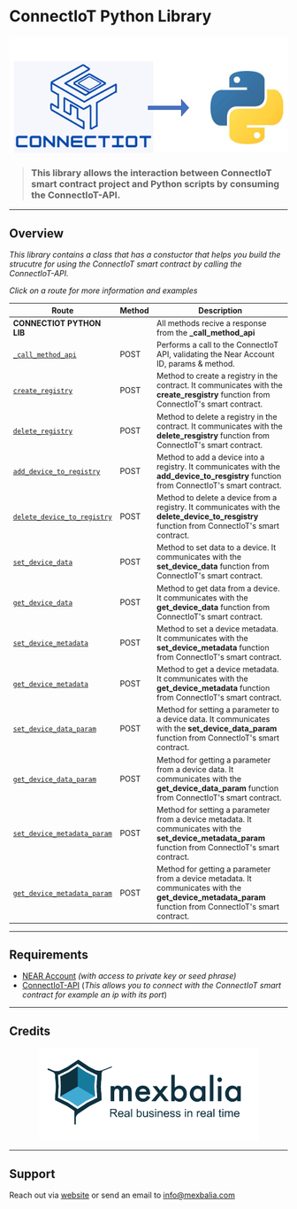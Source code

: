 # ConnectIoT Python Library
<center>

![Arq,use](assets/images/ConnectIoT_To_Python.png)

</center>

>### This library allows the interaction between ConnectIoT smart contract project and Python scripts by consuming the ConnectIoT-API.

---

## Overview

*This library contains a class that has a constuctor that helps you build the strucutre for using the ConnectIoT smart contract by calling the ConnectIoT-API.*

_Click on a route for more information and examples_

| Route                                      | Method | Description                                                                                                                 |
| ------------------------------------------ | ------ | --------------------------------------------------------------------------------------------------------------------------- |
| **CONNECTIOT PYTHON LIB**                   |        |     All methods recive a response from the **_call_method_api**                                                                                                                        |
| [`_call_method_api`](https://github.com/paul-cruz/ConnectIoT-API#call)                           | POST   | Performs a call to the ConnectIoT API, validating the Near Account ID, params & method.                                                           |
|[`create_registry`](https://github.com/paul-cruz/Connect-IoT#dcreate_registry)                           | POST   | Method to create a registry in the contract. It communicates with the **create_resgistry** function from ConnectIoT's smart contract.|
[`delete_registry`](https://github.com/paul-cruz/Connect-IoT#delete_registry)                           | POST   | Method to delete a registry in the contract. It communicates with the **delete_resgistry** function from ConnectIoT's smart contract.|
[`add_device_to_registry`](https://github.com/paul-cruz/Connect-IoT#add_device_to_registry)                           | POST   | Method to add a device into a registry. It communicates with the **add_device_to_resgistry** function from ConnectIoT's smart contract.|
[`delete_device_to_registry`](https://github.com/paul-cruz/Connect-IoT#delete_device_to_registry)                           | POST   | Method to delete a device from a registry. It communicates with the **delete_device_to_resgistry** function from ConnectIoT's smart contract.|
[`set_device_data`](https://github.com/paul-cruz/Connect-IoT#set_device_data)                           | POST   | Method to set data to a device. It communicates with the **set_device_data** function from ConnectIoT's smart contract.|
[`get_device_data`](https://github.com/paul-cruz/Connect-IoT#get_device_data)                           | POST   | Method to get data from a device. It communicates with the **get_device_data** function from ConnectIoT's smart contract.|
[`set_device_metadata`](https://github.com/paul-cruz/Connect-IoT#set_device_metadata)                           | POST   | Method to set a device metadata. It communicates with the **set_device_metadata** function from ConnectIoT's smart contract.|
[`get_device_metadata`](https://github.com/paul-cruz/Connect-IoT#get_device_metadata)                           | POST   | Method to get a device metadata. It communicates with the **get_device_metadata** function from ConnectIoT's smart contract.|
[`set_device_data_param`](https://github.com/paul-cruz/Connect-IoT#set_device_data_param)                           | POST   | Method for setting a parameter to a device data. It communicates with the **set_device_data_param** function from ConnectIoT's smart contract.|
[`get_device_data_param`](https://github.com/paul-cruz/Connect-IoT#get_device_data_param)                           | POST   | Method for getting a parameter from a device data. It communicates with the **get_device_data_param** function from ConnectIoT's smart contract.|
[`set_device_metadata_param`](https://github.com/paul-cruz/Connect-IoT#set_device_metadata_param)                           | POST   | Method for setting a parameter from a device metadata. It communicates with the **set_device_metadata_param** function from ConnectIoT's smart contract.|
[`get_device_metadata_param`](https://github.com/paul-cruz/Connect-IoT#get_device_metadata_param)                           | POST   | Method for getting a parameter from a device metadata. It communicates with the **get_device_metadata_param** function from ConnectIoT's smart contract.|


---

## Requirements

- [NEAR Account](https://docs.near.org/concepts/basics/account) _(with access to private key or seed phrase)_
- [ConnectIoT-API](https://github.com/paul-cruz/ConnectIoT-API.git) (*This allows you to connect with the ConnectIoT smart contract for example an ip with its port*)


---
## Credits
<center>

>
  [![Logo Mexbalia](assets/images/Screenshot%20from%202022-08-10%2010-41-59.png)](https://mexbalia.com/)

  </center>

---

## Support

Reach out via [website](https://mexbalia.com/contact/) or send an email to [info@mexbalia.com](https://google.com)
